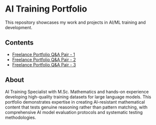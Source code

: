 # AI Training Portfolio
This repository showcases my work and projects in AI/ML training and development.

## Contents
- [Freelance Portfolio Q&A Pair - 1](./Freelancing_Portfolio_1.pdf)
- [Freelance Portfolio Q&A Pair - 2](./Freelancing_Portfolio_2.pdf)
- [Freelance Portfolio Q&A Pair - 3](./Freelancing_Portfolio_3.pdf)

## About
AI Training Specialist with M.Sc. Mathematics and hands-on experience developing high-quality training datasets for large language models. This portfolio demonstrates expertise in creating AI-resistant mathematical content that tests genuine reasoning rather than pattern matching, with comprehensive AI model evaluation protocols and systematic testing methodologies.
